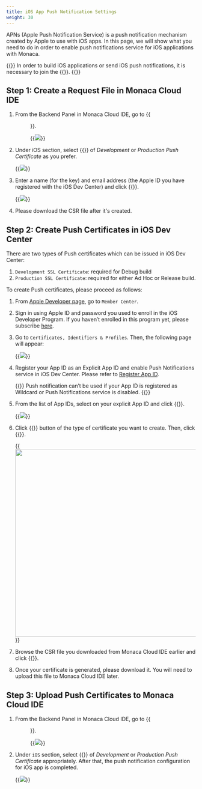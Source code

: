 ```yaml
---
title: iOS App Push Notification Settings
weight: 30
---
```


APNs (Apple Push Notification Service) is a push notification mechanism
created by Apple to use with iOS apps. In this page, we will show what
you need to do in order to enable push notifications service for iOS
applications with Monaca.

{{<note>}}
    In order to build iOS applications or send iOS push notifications, it is necessary to join the {{<link href="https://developer.apple.com/programs/" title="iOS Developer Program">}}.
{{</note>}}

## Step 1: Create a Request File in Monaca Cloud IDE

1.  From the Backend Panel in Monaca Cloud IDE, go to {{<menu menu1="Push Notification" menu2="Backend Settings" menu3="Push Configuration">}}.

    {{<img src="/images/backend/apns/1.png">}}

2.  Under iOS section, select {{<guilabel name="Generate Key and Make CSR">}} of *Development*
    or *Production Push Certificate* as you prefer.

    {{<img src="/images/backend/apns/2.png">}}

3.  Enter a name (for the key) and email address (the Apple ID you have
    registered with the iOS Dev Center) and click {{<guilabel name="Generate">}}.

    {{<img src="/images/backend/apns/3.png">}}

4.  Please download the CSR file after it's created.

## Step 2: Create Push Certificates in iOS Dev Center

There are two types of Push certificates which can be issued in iOS Dev
Center:

1. `Development SSL Certificate`: required for Debug build
2. `Production SSL Certificate`: required for either Ad Hoc or Release build.

To create Push certificates, please proceed as follows:

1.  From [Apple Developer page](https://developer.apple.com/), go to `Member Center`.
2.  Sign in using Apple ID and password you used to enroll in the iOS
    Developer Program. If you haven’t enrolled in this program yet,
    please subscribe [here](https://developer.apple.com/programs/ios/).
3.  Go to `Certificates, Identifiers & Profiles`. Then, the following page will appear:

    {{<img src="/images/backend/apns/4.png">}}

4.  Register your App ID as an Explicit App ID and enable Push
    Notifications service in iOS Dev Center. Please refer to [Register App ID](/en/monaca_ide/manual/build/ios/build_ios/#register_appid).

    {{<warning>}}
        Push notification can’t be used if your App ID is registered as Wildcard or Push Notifications service is disabled.
    {{</warning>}}

5.  From the list of App IDs, select on your explicit App ID and click {{<guilabel name="Edit">}}.

    {{<img src="/images/backend/apns/5.png">}}

6.  Click {{<guilabel name="Create Certificate">}} button of the type of certificate you want
    to create. Then, click {{<guilabel name="Continue">}}.

    {{<img src="/images/backend/apns/6.png" width="500">}}

7.  Browse the CSR file you downloaded from Monaca Cloud IDE earlier and
    click {{<guilabel name="Generate">}}.
8.  Once your certificate is generated, please download it. You will
    need to upload this file to Monaca Cloud IDE later.

## Step 3: Upload Push Certificates to Monaca Cloud IDE

1.  From the Backend Panel in Monaca Cloud IDE, go to {{<menu menu1="Push Notification" menu2="Backend Settings" menu3="Push Configuration">}}.

    {{<img src="/images/backend/apns/1.png">}}

2.  Under `iOS` section, select {{<guilabel name="Upload Certificate">}} of *Development* or *Production Push Certificate* appropriately. After that, the push notification configuration for iOS app is completed.

    {{<img src="/images/backend/apns/7.png">}}

